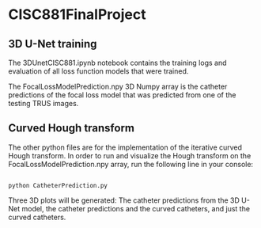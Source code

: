 # CISC881FinalProject

## 3D U-Net training

The 3DUnetCISC881.ipynb notebook contains the training logs and evaluation of all loss function models 
that were trained. 

The FocalLossModelPrediction.npy 3D Numpy array is the catheter predictions of the focal loss model that 
was predicted from one of the testing TRUS images.

## Curved Hough transform

The other python files are for the implementation of the iterative curved Hough transform. In order to run and 
visualize the Hough transform on the FocalLossModelPrediction.npy array, run the following line in your console:

<code>
python CatheterPrediction.py
</code>


Three 3D plots will be generated: The catheter predictions from the 3D U-Net model, the catheter predictions 
and the curved catheters, and just the curved catheters.